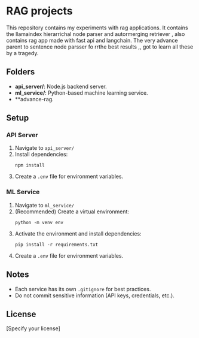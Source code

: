 # RAG projects

This repository contains my experiments with rag applications.
It contains the llamaindex hierarrichal node parser and autormerging retriever , also contains rag app made with fast api and langchain.
The very advance parent to sentence node parsser fo rrthe best results ,, got to learn all these by a tragedy.

## Folders

- **api_server/**: Node.js backend server.
- **ml_service/**: Python-based machine learning service.
-  **advance-rag.

## Setup

### API Server

1. Navigate to `api_server/`
2. Install dependencies:
   ```
   npm install
   ```
3. Create a `.env` file for environment variables.

### ML Service

1. Navigate to `ml_service/`
2. (Recommended) Create a virtual environment:
   ```
   python -m venv env
   ```
3. Activate the environment and install dependencies:
   ```
   pip install -r requirements.txt
   ```
4. Create a `.env` file for environment variables.

## Notes

- Each service has its own `.gitignore` for best practices.
- Do not commit sensitive information (API keys, credentials, etc.).

## License

[Specify your license]

